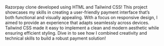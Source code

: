  Razorpay clone developed using HTML and Tailwind CSS! This project showcases my skills in creating a user-friendly payment interface that’s both functional and visually appealing. 
 With a focus on responsive design, I aimed to provide an experience that adapts seamlessly across devices. 
 Tailwind CSS made it easy to implement a clean and modern aesthetic while ensuring efficient styling.
 Dive in to see how I combined creativity and technical skills to build a robust payment solution!

